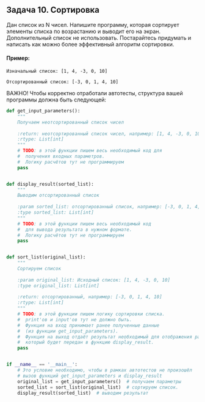 ## Задача 10. Сортировка
Дан список из N чисел. Напишите программу, которая сортирует
элементы списка по возрастанию и выводит его на экран.
Дополнительный список не использовать.
Постарайтесь придумать и написать как можно более
эффективный алгоритм сортировки.

#### Пример:
```
Изначальный список: [1, 4, -3, 0, 10]

Отсортированный список: [-3, 0, 1, 4, 10]
```
ВАЖНО!
Чтобы корректно отработали автотесты, структура вашей
программы должна быть следующей:

```python
def get_input_parameters():
    """
    Получаем неотсортированный список чисел
    
    :return: неотсортированный список чисел, например: [1, 4, -3, 0, 10]
    :rtype: List[int]
    """
    # TODO: в этой функции пишем весь необходимый код для 
    #  получения входных параметров.
    #  Логику расчётов тут не программируем
    pass


def display_result(sorted_list):
    """
    Выводим отсортированный список
    
    :param sorted_list: отсортированный список, например: [-3, 0, 1, 4, 10]
    :type sorted_list: List[int]
    """
    # TODO: в этой функции пишем весь необходимый код 
    #  для вывода результата в нужном формате.
    #  Логику расчётов тут не программируем
    pass


def sort_list(original_list):
    """
    Сортируем список
    
    :param original_list: Исходный список: [1, 4, -3, 0, 10]
    :type original_list: List[int]
    
    :return: отсортированный, например: [-3, 0, 1, 4, 10]
    :rtype: List[int]
    """
    # TODO: в этой функции пишем логику сортировки списка. 
    #  print'ов и input'ов тут не должно быть. 
    #  Функция на вход принимает ранее полученные данные
    #  (из функции get_input_parameters).
    #  Функция на выход отдаёт результат необходимый для отображения работы программы,
    #  который будет передан в функцию display_result.
    pass


if __name__ == '__main__':
    # Это условие необходимо, чтобы в рамках автотестов не произошёл
    # вызов функций get_input_parameters и display_result
    original_list = get_input_parameters()  # получаем параметры
    sorted_list = sort_list(original_list)  # сортируем список.
    display_result(sorted_list)  # выводим результат
```